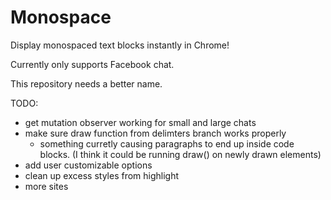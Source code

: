 # Monospace

Display monospaced text blocks instantly in Chrome!

Currently only supports Facebook chat.

This repository needs a better name.

TODO: 
  - get mutation observer working for small and large chats
  - make sure draw function from delimters branch works properly
    - something curretly causing paragraphs to end up inside code blocks. (I think it could be running draw() on newly drawn elements)
  - add user customizable options
  - clean up excess styles from highlight
  - more sites
